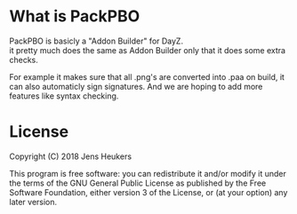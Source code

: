 # What is PackPBO
PackPBO is basicly a "Addon Builder" for DayZ. </br> 
it pretty much does the same as Addon Builder only that it does some extra checks.

For example it makes sure that all .png's are converted into .paa on build, it can also automaticly sign signatures. 
And we are hoping to add more features like syntax checking.

# License
Copyright (C) 2018 Jens Heukers </br>

This program is free software: you can redistribute it and/or modify it under the terms of the GNU General Public License as published by the Free Software Foundation, either version 3 of the License, or (at your option) any later version.
